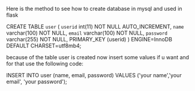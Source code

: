 Here is the method to see how to create database in mysql and used in flask

CREATE TABLE `user` (
  `userid` int(11) NOT NULL AUTO_INCREMENT,
  `name` varchar(100) NOT NULL,
  `email` varchar(100) NOT NULL,
  `password` varchar(255) NOT NULL,
  PRIMARY_KEY (userid)
) ENGINE=InnoDB DEFAULT CHARSET=utf8mb4;

because of the table user is created now insert some values if u want and for that 
use the following code:

INSERT INTO user (name, email, password) VALUES ('your name','your email', 'your password');

